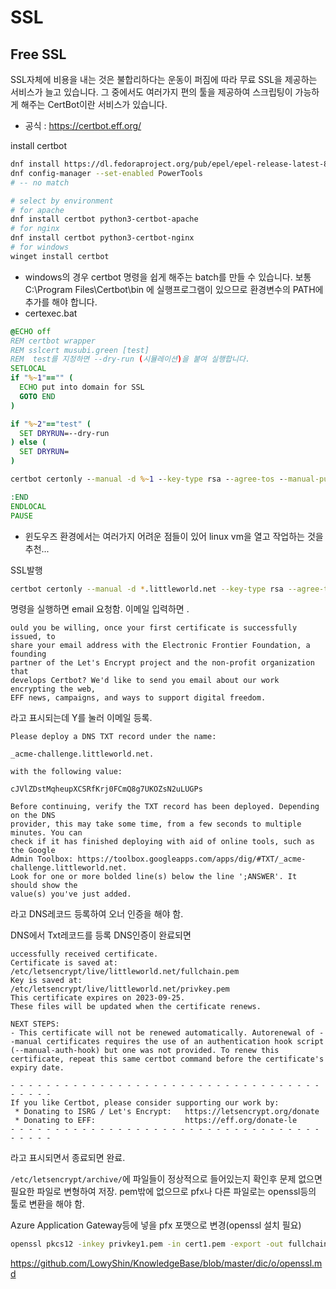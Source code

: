 # SSL

## Free SSL

SSL자체에 비용을 내는 것은 불합리하다는 운동이 퍼짐에 따라 무료 SSL을 제공하는 서비스가 늘고 있습니다. 
그 중에서도 여러가지 편의 툴을 제공하여 스크립팅이 가능하게 해주는 CertBot이란 서비스가 있습니다.

- 공식 : https://certbot.eff.org/

install certbot
```sh
dnf install https://dl.fedoraproject.org/pub/epel/epel-release-latest-8.noarch.rpm  
dnf config-manager --set-enabled PowerTools
# -- no match

# select by environment
# for apache
dnf install certbot python3-certbot-apache
# for nginx
dnf install certbot python3-certbot-nginx
# for windows
winget install certbot
```

- windows의 경우 certbot 명령을 쉽게 해주는 batch를 만들 수 있습니다. 보통 C:\Program Files\Certbot\bin 에 실행프로그램이 있으므로 환경변수의 PATH에 추가를 해야 합니다.
- certexec.bat
```bat
@ECHO off
REM certbot wrapper
REM sslcert musubi.green [test]
REM  test를 지정하면 --dry-run (시뮬레이션)을 붙여 실행합니다.
SETLOCAL
if "%~1"=="" (
  ECHO put into domain for SSL
  GOTO END
)

if "%~2"=="test" (
  SET DRYRUN=--dry-run
) else (
  SET DRYRUN=
)

certbot certonly --manual -d %~1 --key-type rsa --agree-tos --manual-public-ip-logging-ok --manual-auth-hook certbot-preauth.cmd --manual-cleanup-hook certbot-postauth.cmd %DRYRUN%

:END
ENDLOCAL
PAUSE
```
- 윈도우즈 환경에서는 여러가지 어려운 점들이 있어 linux vm을 열고 작업하는 것을 추천...

SSL발행
```sh
certbot certonly --manual -d *.littleworld.net --key-type rsa --agree-tos --manual-public-ip-logging-ok
```
명령을 실행하면 email 요청함. 이메일 입력하면 . 
```
ould you be willing, once your first certificate is successfully issued, to
share your email address with the Electronic Frontier Foundation, a founding
partner of the Let's Encrypt project and the non-profit organization that
develops Certbot? We'd like to send you email about our work encrypting the web,
EFF news, campaigns, and ways to support digital freedom.
```
라고 표시되는데 Y를 눌러 이메일 등록. 

```
Please deploy a DNS TXT record under the name:

_acme-challenge.littleworld.net.

with the following value:

cJVlZDstMqheupXCSRfKrj0FCmQ8g7UKOZsN2uLUGPs

Before continuing, verify the TXT record has been deployed. Depending on the DNS
provider, this may take some time, from a few seconds to multiple minutes. You can
check if it has finished deploying with aid of online tools, such as the Google
Admin Toolbox: https://toolbox.googleapps.com/apps/dig/#TXT/_acme-challenge.littleworld.net.
Look for one or more bolded line(s) below the line ';ANSWER'. It should show the
value(s) you've just added.
```
라고 DNS레코드 등록하여 오너 인증을 해야 함. 

DNS에서 Txt레코드를 등록
DNS인증이 완료되면 
```
uccessfully received certificate.
Certificate is saved at: /etc/letsencrypt/live/littleworld.net/fullchain.pem
Key is saved at:         /etc/letsencrypt/live/littleworld.net/privkey.pem
This certificate expires on 2023-09-25.
These files will be updated when the certificate renews.

NEXT STEPS:
- This certificate will not be renewed automatically. Autorenewal of --manual certificates requires the use of an authentication hook script (--manual-auth-hook) but one was not provided. To renew this certificate, repeat this same certbot command before the certificate's expiry date.

- - - - - - - - - - - - - - - - - - - - - - - - - - - - - - - - - - - - - - - -
If you like Certbot, please consider supporting our work by:
 * Donating to ISRG / Let's Encrypt:   https://letsencrypt.org/donate
 * Donating to EFF:                    https://eff.org/donate-le
- - - - - - - - - - - - - - - - - - - - - - - - - - - - - - - - - - - - - - - -
```
라고 표시되면서 종료되면 완료. 

`/etc/letsencrypt/archive/`에 파일들이 정상적으로 들어있는지 확인후 문제 없으면 필요한 파일로 변형하여 저장. 
pem밖에 없으므로 pfx나 다른 파일로는 openssl등의 툴로 변환을 해야 함.

Azure Application Gateway등에 넣을 pfx 포맷으로 변경(openssl 설치 필요)
```sh
openssl pkcs12 -inkey privkey1.pem -in cert1.pem -export -out fullchain.pfx
```

https://github.com/LowyShin/KnowledgeBase/blob/master/dic/o/openssl.md

